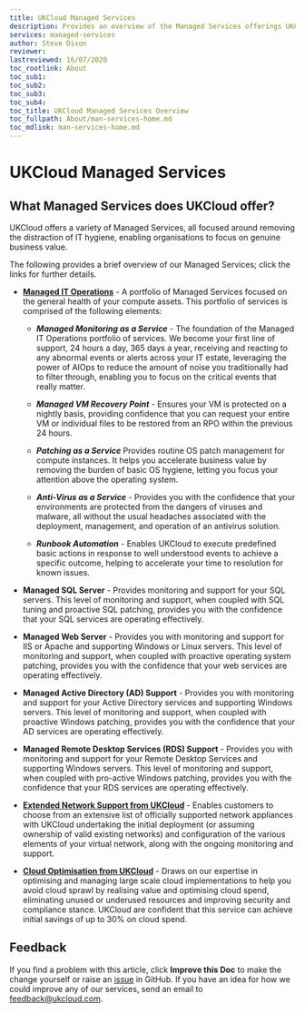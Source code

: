 ```yaml
---
title: UKCloud Managed Services
description: Provides an overview of the Managed Services offerings UKCloud provides
services: managed-services
author: Steve Dixon
reviewer:
lastreviewed: 16/07/2020
toc_rootlink: About
toc_sub1: 
toc_sub2:
toc_sub3:
toc_sub4:
toc_title: UKCloud Managed Services Overview
toc_fullpath: About/man-services-home.md
toc_mdlink: man-services-home.md
---
```


# UKCloud Managed Services

## What Managed Services does UKCloud offer?

UKCloud offers a variety of Managed Services, all focused around removing the distraction of IT hygiene, enabling organisations to focus on genuine business value.

The following provides a brief overview of our Managed Services; click the links for further details.

- [**Managed IT Operations**](man-sd-managed-it-ops.md) - A portfolio of Managed Services focused on the general health of your compute assets. This portfolio of services is comprised of the following elements:

  - ***Managed Monitoring as a Service*** - The foundation of the Managed IT Operations portfolio of services. We become your first line of support, 24 hours a day, 365 days a year, receiving and reacting to any abnormal events or alerts across your IT estate, leveraging the power of AIOps to reduce the amount of noise you traditionally had to filter through, enabling you to focus on the critical events that really matter.

  - ***Managed VM Recovery Point*** - Ensures your VM is protected on a nightly basis, providing confidence that you can request your entire VM or individual files to be restored from an RPO within the previous 24 hours.

  - ***Patching as a Service*** Provides routine OS patch management for compute instances. It helps you accelerate business value by removing the burden of basic OS hygiene, letting you focus your attention above the operating system.

  - ***Anti-Virus as a Service*** - Provides you with the confidence that your environments are protected from the dangers of viruses and malware, all without the usual headaches associated with the deployment, management, and operation of an antivirus solution.

  - ***Runbook Automation*** - Enables UKCloud to execute predefined basic actions in response to well understood events to achieve a specific outcome, helping to accelerate your time to resolution for known issues.

- **Managed SQL Server** - Provides monitoring and support for your SQL servers. This level of monitoring and support, when coupled with SQL tuning and proactive SQL patching, provides you with the confidence that your SQL services are operating effectively.

- **Managed Web Server** - Provides you with monitoring and support for IIS or Apache and supporting Windows or Linux servers. This level of monitoring and support, when coupled with proactive operating system patching, provides you with the confidence that your web services are operating effectively.

- **Managed Active Directory (AD) Support** - Provides you with monitoring and support for your Active Directory services and supporting Windows servers. This level of monitoring and support, when coupled with proactive Windows patching, provides you with the confidence that your AD services are operating effectively.

- **Managed Remote Desktop Services (RDS) Support** - Provides you with monitoring and support for your Remote Desktop Services and supporting Windows servers. This level of monitoring and support, when coupled with pro-active Windows patching, provides you with the confidence that your RDS services are operating effectively.

- [**Extended Network Support from UKCloud**](man-sd-network.md) - Enables customers to choose from an extensive list of officially supported network appliances with UKCloud undertaking the initial deployment (or assuming ownership of valid existing networks) and configuration of the various elements of your virtual network, along with the ongoing monitoring and support.

- [**Cloud Optimisation from UKCloud**](man-sd-optimisation.md) - Draws on our expertise in optimising and managing large scale cloud implementations to help you avoid cloud sprawl by realising value and optimising cloud spend, eliminating unused or underused resources and improving security and compliance stance. UKCloud are confident that this service can achieve initial savings of up to 30% on cloud spend.

## Feedback

If you find a problem with this article, click **Improve this Doc** to make the change yourself or raise an [issue](https://github.com/UKCloud/documentation/issues) in GitHub. If you have an idea for how we could improve any of our services, send an email to <feedback@ukcloud.com>.
